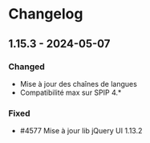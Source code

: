 # Changelog

## 1.15.3 - 2024-05-07

### Changed

- Mise à jour des chaînes de langues
- Compatibilité max sur SPIP 4.*

### Fixed

- #4577 Mise à jour lib jQuery UI 1.13.2
